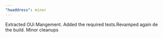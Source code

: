 ```yaml
---
"hwaddress": minor
---
```


Extracted OUi Mangement. Added the required tests.Revamped again de the build. Minor cleanups

